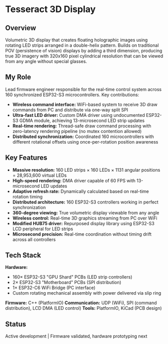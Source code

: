 # Tesseract 3D Display

## Overview

Volumetric 3D display that creates floating holographic images using rotating LED strips arranged in a double-helix pattern. Builds on traditional POV (persistence of vision) displays by adding a third dimension, producing true 3D imagery with 320x160 pixel cylindrical resolution that can be viewed from any angle without special glasses.
## My Role

Lead firmware engineer responsible for the real-time control system across 160 synchronized ESP32-S3 microcontrollers. Key contributions:
- **Wireless command interface:** WiFi-based system to receive 3D draw commands from PC and distribute via one-way split SPI 
- **Ultra-fast LED driver:** Custom DMA driver using undocumented ESP32-S3 GDMA module, achieving 13-microsecond LED strip updates 
- **Real-time rendering:** Thread-safe draw command processing with zero-latency rendering pipeline (no mutex contention allowed) 
- **Distributed synchronization:** Coordinated 160 microcontrollers with different rotational offsets using once-per-rotation position awareness
## Key Features

- **Massive resolution:** 160 LED strips × 160 LEDs × 1131 angular positions = 28,953,600 virtual LEDs
- **High-speed rendering:** DMA driver capable of 60 FPS with 13-microsecond LED updates
- **Adaptive refresh rate:** Dynamically calculated based on real-time rotation timing
- **Distributed architecture:** 160 ESP32-S3 controllers working in perfect synchronization
- **360-degree viewing:** True volumetric display viewable from any angle
- **Wireless control:** Real-time 3D graphics streaming from PC over WiFi
- **Modified HUB75 driver:** Repurposed display library using ESP32-S3 LCD peripheral for LED strips
- **Microsecond precision:** Real-time coordination without timing drift across all controllers
## Tech Stack

**Hardware:** 
- 160× ESP32-S3 "GPU Shard" PCBs (LED strip controllers)
- 2× ESP32-S3 "Motherboard" PCBs (SPI distribution)
- 1× ESP32-C6 WiFi Bridge (PC interface)
- Custom rotating mechanical assembly with power delivered via slip ring

**Firmware:** C++ (PlatformIO)
**Communication:** UDP (WiFi), SPI (command distribution), LCD DMA (LED control)
**Tools:** PlatformIO, KiCad (PCB design)
## Status

Active development | Firmware validated, hardware prototyping next


